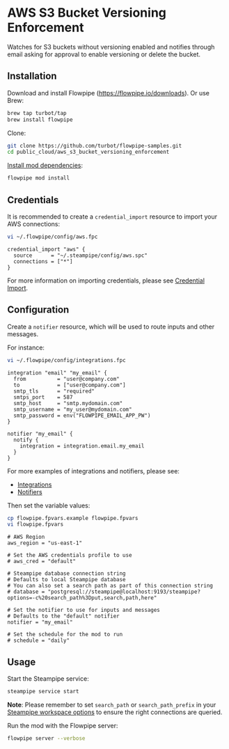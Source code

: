 # AWS S3 Bucket Versioning Enforcement

Watches for S3 buckets without versioning enabled and notifies through email asking for approval to enable versioning or delete the bucket.

## Installation

Download and install Flowpipe (https://flowpipe.io/downloads). Or use Brew:

```sh
brew tap turbot/tap
brew install flowpipe
```

Clone:

```sh
git clone https://github.com/turbot/flowpipe-samples.git
cd public_cloud/aws_s3_bucket_versioning_enforcement
```

[Install mod dependencies](https://flowpipe.io/docs/build/mod-dependencies#mod-dependencies):

```sh
flowpipe mod install
```

## Credentials

It is recommended to create a `credential_import` resource to import your AWS connections:

```sh
vi ~/.flowpipe/config/aws.fpc
```

```hcl
credential_import "aws" {
  source      = "~/.steampipe/config/aws.spc"
  connections = ["*"]
}
```

For more information on importing credentials, please see [Credential Import](https://flowpipe.io/docs/reference/config-files/credential-import).

## Configuration

Create a `notifier` resource, which will be used to route inputs and other messages.

For instance:

```sh
vi ~/.flowpipe/config/integrations.fpc
```

```hcl
integration "email" "my_email" {
  from          = "user@company.com"
  to            = ["user@company.com"]
  smtp_tls      = "required"
  smtps_port    = 587
  smtp_host     = "smtp.mydomain.com"
  smtp_username = "my_user@mydomain.com"
  smtp_password = env("FLOWPIPE_EMAIL_APP_PW")
}

notifier "my_email" {
  notify {
    integration = integration.email.my_email
  }
}
```

For more examples of integrations and notifiers, please see:
- [Integrations](https://flowpipe.io/docs/reference/config-files/integration)
- [Notifiers](https://flowpipe.io/docs/reference/config-files/notifier)

Then set the variable values:

```sh
cp flowpipe.fpvars.example flowpipe.fpvars
vi flowpipe.fpvars
```

```hcl
# AWS Region
aws_region = "us-east-1"

# Set the AWS credentials profile to use
# aws_cred = "default"

# Steampipe database connection string
# Defaults to local Steampipe database
# You can also set a search path as part of this connection string
# database = "postgresql://steampipe@localhost:9193/steampipe?options=-c%20search_path%3Dput,search,path,here"

# Set the notifier to use for inputs and messages
# Defaults to the "default" notifier
notifier = "my_email"

# Set the schedule for the mod to run
# schedule = "daily"

```

## Usage

Start the Steampipe service:

```sh
steampipe service start
```

**Note**: Please remember to set `search_path` or `search_path_prefix` in your [Steampipe workspace options](https://steampipe.io/docs/reference/config-files/workspace) to ensure the right connections are queried.

Run the mod with the Flowpipe server:

```sh
flowpipe server --verbose
```
